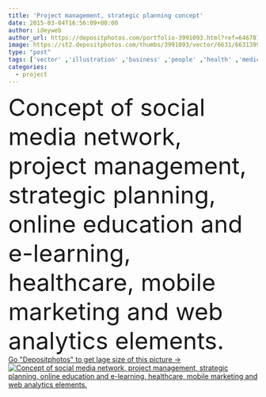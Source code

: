 ```yaml
---
title: 'Project management, strategic planning concept'
date: 2015-03-04T16:56:09+00:00
author: ideyweb
author_url: https://depositphotos.com/portfolio-3991093.html?ref=64678756
image: https://st2.depositphotos.com/thumbs/3991093/vector/6631/66313999/api_thumb_450.jpg?forcejpeg=true
type: "post"
tags: ['vector' ,'illustration' ,'business' ,'people' ,'health' ,'medicine' ,'healthcare' ,'care' ,'pharmacy' ,'first' ,'basket' ,'icon' ,'service' ,'ambulance' ,'hospital' ,'nurse' ,'school' ,'communication' ,'digital' ,'support' ,'manager' ,'services' ,'laptop' ,'flat' ,'network' ,'development' ,'planning' ,'book' ,'learning' ,'education' ,'project' ,'laboratory' ,'strategy' ,'online' ,'marketing' ,'tablet' ,'plan' ,'media' ,'teamwork' ,'social' ,'knowledge' ,'distance' ,'E commerce' ,'strategic' ,'analysis' ,'management' ,'meeting' ,'aid' ,'partnership' ,'tutorial' ]
categories: 
  - project
---
```

<div aling="center">
            <font size="60"> Concept of social media network, project management, strategic planning, online education and e-learning, healthcare, mobile marketing and web analytics elements.</font>   
</div>
<div>
    <a href='https://st2.depositphotos.com/thumbs/3991093/vector/6631/66313999/api_thumb_450.jpg?forcejpeg=true?ref=64678756' target=_blank > Go "Depositphotos" to get lage size of this picture ->
        <img href='https://st2.depositphotos.com/thumbs/3991093/vector/6631/66313999/api_thumb_450.jpg?forcejpeg=true?ref=64678756' src='https://st2.depositphotos.com/3991093/6631/v/950/depositphotos_66313999-stock-illustration-project-management-strategic-planning-concept.jpg?forcejpeg=true' alt='Concept of social media network, project management, strategic planning, online education and e-learning, healthcare, mobile marketing and web analytics elements.' >
    </a>
</div>
